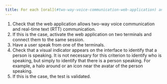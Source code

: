 ```yaml
---
title: For each [oral](#two-way-voice-communication-web-application) and [real-time text](#real-time-text-communication) communication web application, is there a visual indicator of oral activity?
---
```


1. Check that the web application allows two-way voice communication and real-time text (RTT) communication.
2. If this is the case, activate the web application on two terminals and connect them to the same session.
3. Have a user speak from one of the terminals.
4. Check that a visual indicator appears on the interface to identify that a person is speaking. It is not necessary for this criterion to identify who is speaking, but simply to identify that there is a person speaking. For example, a halo around or an icon near the avatar of the person speaking.
5. If this is the case, the test is validated.